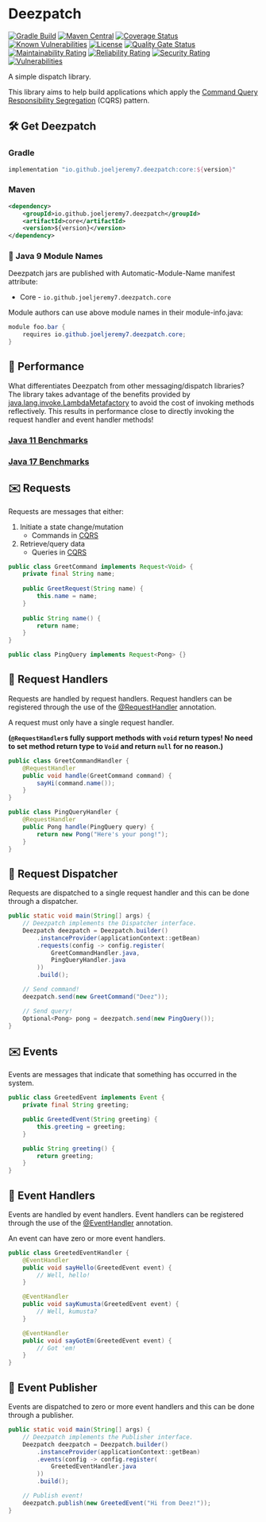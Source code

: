 # Deezpatch

[![Gradle Build](https://github.com/joeljeremy7/deezpatch/actions/workflows/gradle-build.yaml/badge.svg)](https://github.com/joeljeremy7/deezpatch/actions/workflows/gradle-build.yaml)
[![Maven Central](https://maven-badges.herokuapp.com/maven-central/io.github.joeljeremy7.deezpatch/core/badge.svg)](https://search.maven.org/search?q=g:%22io.github.joeljeremy7.deezpatch%22)
[![Coverage Status](https://coveralls.io/repos/github/joeljeremy7/deezpatch/badge.svg?branch=main)](https://coveralls.io/github/joeljeremy7/deezpatch?branch=main)
[![Known Vulnerabilities](https://snyk.io/test/github/joeljeremy7/deezpatch/badge.svg)](https://snyk.io/test/github/joeljeremy7/deezpatch)
[![License](https://img.shields.io/badge/License-Apache_2.0-blue.svg)](https://github.com/joeljeremy7/deezpatch/blob/main/LICENSE)
[![Quality Gate Status](https://sonarcloud.io/api/project_badges/measure?project=io.github.joeljeremy7.deezpatch&metric=alert_status)](https://sonarcloud.io/summary/new_code?id=io.github.joeljeremy7.deezpatch)
[![Maintainability Rating](https://sonarcloud.io/api/project_badges/measure?project=io.github.joeljeremy7.deezpatch&metric=sqale_rating)](https://sonarcloud.io/summary/new_code?id=io.github.joeljeremy7.deezpatch)
[![Reliability Rating](https://sonarcloud.io/api/project_badges/measure?project=io.github.joeljeremy7.deezpatch&metric=reliability_rating)](https://sonarcloud.io/summary/new_code?id=io.github.joeljeremy7.deezpatch)
[![Security Rating](https://sonarcloud.io/api/project_badges/measure?project=io.github.joeljeremy7.deezpatch&metric=security_rating)](https://sonarcloud.io/summary/new_code?id=io.github.joeljeremy7.deezpatch)
[![Vulnerabilities](https://sonarcloud.io/api/project_badges/measure?project=io.github.joeljeremy7.deezpatch&metric=vulnerabilities)](https://sonarcloud.io/summary/new_code?id=io.github.joeljeremy7.deezpatch)

A simple dispatch library.

This library aims to help build applications which apply the [Command Query Responsibility Segregation](https://martinfowler.com/bliki/CQRS.html) (CQRS) pattern.

## 🛠️ Get Deezpatch

### Gradle

```groovy
implementation "io.github.joeljeremy7.deezpatch:core:${version}"
```

### Maven

```xml
<dependency>
    <groupId>io.github.joeljeremy7.deezpatch</groupId>
    <artifactId>core</artifactId>
    <version>${version}</version>
</dependency>
```

### 🧩 Java 9 Module Names

Deezpatch jars are published with Automatic-Module-Name manifest attribute:

- Core - `io.github.joeljeremy7.deezpatch.core`

Module authors can use above module names in their module-info.java:

```java
module foo.bar {
    requires io.github.joeljeremy7.deezpatch.core;
}
```

## 🚀 Performance

What differentiates Deezpatch from other messaging/dispatch libraries? The library takes advantage of the benefits provided by [java.lang.invoke.LambdaMetafactory](https://docs.oracle.com/javase/8/docs/api/java/lang/invoke/LambdaMetafactory.html) to avoid the cost of invoking methods reflectively. This results in performance close to directly invoking the request handler and event handler methods! 

### [Java 11 Benchmarks](https://jmh.morethan.io/?source=https://raw.githubusercontent.com/joeljeremy7/deezpatch/main/core/src/jmh/java/io/github/joeljeremy7/deezpatch/core/benchmarks/results-java11.json)

### [Java 17 Benchmarks](https://jmh.morethan.io/?source=https://raw.githubusercontent.com/joeljeremy7/deezpatch/main/core/src/jmh/java/io/github/joeljeremy7/deezpatch/core/benchmarks/results-java17.json)

## ✉️ Requests

Requests are messages that either:

1. Initiate a state change/mutation
    - Commands in [CQRS](https://martinfowler.com/bliki/CQRS.html)
2. Retrieve/query data
    - Queries in [CQRS](https://martinfowler.com/bliki/CQRS.html)

```java
public class GreetCommand implements Request<Void> {
    private final String name;
    
    public GreetRequest(String name) {
        this.name = name;
    }
    
    public String name() {
        return name;
    }
}

public class PingQuery implements Request<Pong> {}
```

## 📨  Request Handlers

Requests are handled by request handlers. Request handlers can be registered through the use of the [@RequestHandler](core/src/main/java/io/github/joeljeremy7/deezpatch/core/RequestHandler.java) annotation.

A request must only have a single request handler.

**(`@RequestHandler`s fully support methods with `void` return types! No need to set method return type to `Void` and return `null` for no reason.)**

```java
public class GreetCommandHandler {
    @RequestHandler
    public void handle(GreetCommand command) {
        sayHi(command.name());
    }
}

public class PingQueryHandler {
    @RequestHandler
    public Pong handle(PingQuery query) {
        return new Pong("Here's your pong!");
    }
}
```

## 🏤 Request Dispatcher

Requests are dispatched to a single request handler and this can be done through a dispatcher.

```java
public static void main(String[] args) {
    // Deezpatch implements the Dispatcher interface.
    Deezpatch deezpatch = Deezpatch.builder()
        .instanceProvider(applicationContext::getBean)
        .requests(config -> config.register(
            GreetCommandHandler.java,
            PingQueryHandler.java
        ))
        .build();

    // Send command!
    deezpatch.send(new GreetCommand("Deez"));

    // Send query!
    Optional<Pong> pong = deezpatch.send(new PingQuery());
}
```

## ✉️ Events

Events are messages that indicate that something has occurred in the system.

```java
public class GreetedEvent implements Event {
    private final String greeting;

    public GreetedEvent(String greeting) {
        this.greeting = greeting;
    }

    public String greeting() {
        return greeting;
    }
}
```

## 📨 Event Handlers

Events are handled by event handlers. Event handlers can be registered through the use of the [@EventHandler](core/src/main/java/io/github/joeljeremy7/deezpatch/core/EventHandler.java) annotation.

An event can have zero or more event handlers.

```java
public class GreetedEventHandler {
    @EventHandler
    public void sayHello(GreetedEvent event) {
        // Well, hello!
    }

    @EventHandler
    public void sayKumusta(GreetedEvent event) {
        // Well, kumusta?
    }

    @EventHandler
    public void sayGotEm(GreetedEvent event) {
        // Got 'em! 
    }
}
```

## 📣 Event Publisher

Events are dispatched to zero or more event handlers and this can be done through a publisher.

```java
public static void main(String[] args) {
    // Deezpatch implements the Publisher interface.
    Deezpatch deezpatch = Deezpatch.builder()
        .instanceProvider(applicationContext::getBean)
        .events(config -> config.register(
            GreetedEventHandler.java
        ))
        .build();

    // Publish event!
    deezpatch.publish(new GreetedEvent("Hi from Deez!"));
}
```
